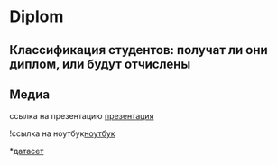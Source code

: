 # Diplom
## Классификация студентов: получат ли они диплом, или будут отчислены 

## Медиа
ссылка на презентацию [презентация](ССБ.pptx)

!ссылка на ноутбук[ноутбук](ССБ.ipynb)

*[датасет]([ноутбук](ССБ.ipynb))
